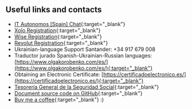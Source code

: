 ## Useful links and contacts

- [IT Autonomos [Spain] Chat](https://bit.ly/it-autonomos-spain-eng){:target="_blank"}
- [Xolo Registration](https://bit.ly/xolosignup){:target="_blank"}
- [Wise Registration](https://bit.ly/wsesignup){:target="_blank"}
- [Revolut Registration](https://bit.ly/revlsignup){:target="_blank"}
- Ukrainian-language Support Santander: +34 917 679 008
- Traductor jurado Spanish-Ukrainian-Russian languages:
  [https://www.olgakorobenko.com/es/](https://www.olgakorobenko.com/es/){:target="_blank"}
- Obtaining an Electronic Certificate: [https://certificadoelectronico.es/](https://certificadoelectronico.es/){:target="_blank"}
- [Tesorería General de la Seguridad Social](https://portal.seg-social.gob.es/wps/portal/importass/importass/inicio){:target="_blank"}
- [Document source code on GitHub](https://bit.ly/it-autonomos-github){:target="_blank"}
- [Buy me a coffee](https://bit.ly/buy-coffee-v112263){:target="_blank"} :)
